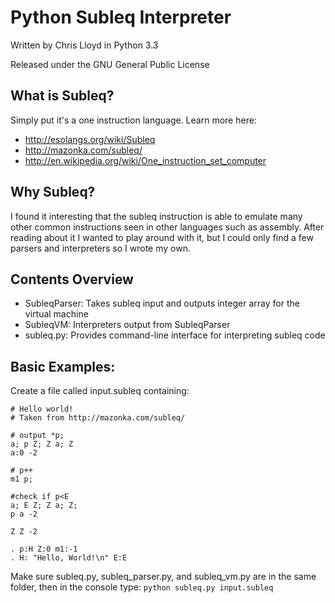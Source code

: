 Python Subleq Interpreter
==========================

Written by Chris Lloyd in Python 3.3

Released under the GNU General Public License

What is Subleq?
----------------
Simply put it's a one instruction language.
Learn more here:
- http://esolangs.org/wiki/Subleq
- http://mazonka.com/subleq/
- http://en.wikipedia.org/wiki/One_instruction_set_computer

Why Subleq?
--------------
I found it interesting that the subleq instruction is able to emulate many other common instructions seen in other languages such as assembly. After reading about it I wanted to play around with it, but I could only find a few parsers and interpreters so I wrote my own.

Contents Overview
-----------------
- SubleqParser: Takes subleq input and outputs integer array for the virtual machine
- SubleqVM: Interpreters output from SubleqParser 
- subleq.py: Provides command-line interface for interpreting subleq code

Basic Examples:
-----------
Create a file called input.subleq containing:
    
    # Hello world!
    # Taken from http://mazonka.com/subleq/

    # output *p; 
    a; p Z; Z a; Z
    a:0 -2

    # p++
    m1 p;

    #check if p<E
    a; E Z; Z a; Z;
    p a -2

    Z Z -2

    . p:H Z:0 m1:-1
    . H: "Hello, World!\n" E:E

Make sure subleq.py, subleq_parser.py, and subleq_vm.py are in the same folder, then in the console type:
    ```
    python subleq.py input.subleq
    ```
